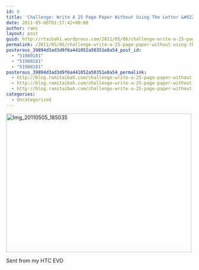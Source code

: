 ```yaml
---
id: 6
title: 'Challenge: Write A 25 Page Paper Without Using The Letter &#8220;N&#8221;'
date: 2011-05-06T01:57:42+00:00
author: rami
layout: post
guid: http://rtaibah1.wordpress.com/2011/05/06/challenge-write-a-25-page-paper-without-using-the-letter-n
permalink: /2011/05/06/challenge-write-a-25-page-paper-without-using-the-letter-n/
posterous_39894d3ad3d9f6a441052a50351e8a54_post_id:
  - "51980181"
  - "51980181"
  - "51980181"
posterous_39894d3ad3d9f6a441052a50351e8a54_permalink:
  - http://blog.ramitaibah.com/challenge-write-a-25-page-paper-without-using
  - http://blog.ramitaibah.com/challenge-write-a-25-page-paper-without-using
  - http://blog.ramitaibah.com/challenge-write-a-25-page-paper-without-using
categories:
  - Uncategorized
---
```

<div class='p_embed p_image_embed'>
  <a href="http://139.59.20.41/wp-content/uploads/2011/12/img_20110505_185035-scaled-1000.jpg"><img alt="Img_20110505_185035" height="375" src="http://139.59.20.41/wp-content/uploads/2011/12/img_20110505_185035-scaled-1000.jpg?w=300" width="500" /></a>
</div></p> 

Sent from my HTC EVO